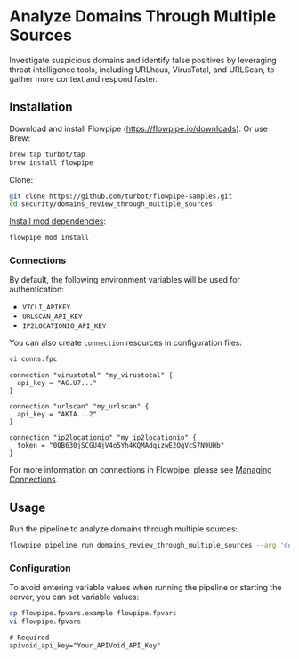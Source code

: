 # Analyze Domains Through Multiple Sources

Investigate suspicious domains and identify false positives by leveraging threat intelligence tools, including URLhaus, VirusTotal, and URLScan, to gather more context and respond faster.

## Installation

Download and install Flowpipe (https://flowpipe.io/downloads). Or use Brew:

```sh
brew tap turbot/tap
brew install flowpipe
```

Clone:

```sh
git clone https://github.com/turbot/flowpipe-samples.git
cd security/domains_review_through_multiple_sources
```

[Install mod dependencies](https://flowpipe.io/docs/build/mod-dependencies#mod-dependencies):

```sh
flowpipe mod install
```

### Connections

By default, the following environment variables will be used for authentication:

- `VTCLI_APIKEY`
- `URLSCAN_API_KEY`
- `IP2LOCATIONIO_API_KEY`

You can also create `connection` resources in configuration files:

```sh
vi conns.fpc
```

```hcl
connection "virustotal" "my_virustotal" {
  api_key = "AG.U7..."
}
```

```hcl
connection "urlscan" "my_urlscan" {
  api_key = "AKIA...2"
}
```

```hcl
connection "ip2locationio" "my_ip2locationio" {
  token = "00B630jSCGU4jV4o5Yh4KQMAdqizwE2OgVcS7N9UHb"
}
```

For more information on connections in Flowpipe, please see [Managing Connections](https://flowpipe.io/docs/run/connections).

## Usage

Run the pipeline to analyze domains through multiple sources:

```sh
flowpipe pipeline run domains_review_through_multiple_sources --arg 'domain=example.com'
```

### Configuration

To avoid entering variable values when running the pipeline or starting the server, you can set variable values:

```sh
cp flowpipe.fpvars.example flowpipe.fpvars
vi flowpipe.fpvars
```

```hcl
# Required
apivoid_api_key="Your_APIVoid_API_Key"
```